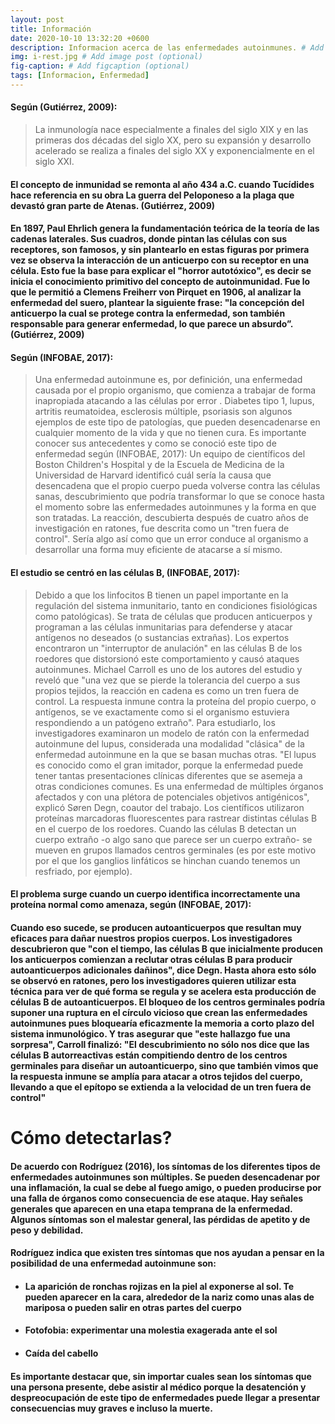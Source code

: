 ```yaml
---
layout: post
title: Información
date: 2020-10-10 13:32:20 +0600
description: Informacion acerca de las enfermedades autoinmunes. # Add post description (optional)
img: i-rest.jpg # Add image post (optional)
fig-caption: # Add figcaption (optional)
tags: [Informacion, Enfermedad]
---
```

#### Según **(Gutiérrez, 2009)**:
>La inmunología nace especialmente a finales del siglo XIX y en las primeras dos décadas del siglo XX, pero su expansión y desarrollo acelerado se realiza a finales del siglo XX y exponencialmente en el siglo XXI.
 
#### El concepto de inmunidad se remonta al año 434 a.C. cuando Tucídides hace referencia en su obra La guerra del Peloponeso a la plaga que devastó gran parte de Atenas. (Gutiérrez, 2009)
#### En 1897, Paul Ehrlich genera la fundamentación teórica de la teoría de las cadenas laterales. Sus cuadros, donde pintan las células con sus receptores, son famosos, y sin plantearlo en estas figuras por primera vez se observa la interacción de un anticuerpo con su receptor en una célula. Esto fue la base para explicar el "horror autotóxico", es decir se inicia el conocimiento primitivo del concepto de autoinmunidad. Fue lo que le permitió a Clemens Freiherr von Pirquet en 1906, al analizar la enfermedad del suero, plantear la siguiente frase: "la concepción del anticuerpo la cual se protege contra la enfermedad, son también responsable para generar enfermedad, lo que parece un absurdo”. (Gutiérrez, 2009)
 
#### Según **(INFOBAE, 2017)**:
>Una enfermedad autoinmune es, por definición, una enfermedad causada por el propio organismo, que comienza a trabajar de forma inapropiada atacando a las células por error . Diabetes tipo 1, lupus, artritis reumatoidea, esclerosis múltiple, psoriasis son algunos ejemplos de este tipo de patologías, que pueden desencadenarse en cualquier momento de la vida y que no tienen cura.
Es importante conocer sus antecedentes y como se conoció este tipo de enfermedad según (INFOBAE, 2017):
Un equipo de científicos del Boston Children's Hospital y de la Escuela de Medicina de la Universidad de Harvard identificó cuál sería la causa que desencadena que el propio cuerpo pueda volverse contra las células sanas, descubrimiento que podría transformar lo que se conoce hasta el momento sobre las enfermedades autoinmunes y la forma en que son tratadas. La reacción, descubierta después de cuatro años de investigación en ratones, fue descrita como un "tren fuera de control". Sería algo así como que un error conduce al organismo a desarrollar una forma muy eficiente de atacarse a sí mismo.
 
#### El estudio se centró en las células B, **(INFOBAE, 2017)**:
>Debido a que los linfocitos B tienen un papel importante en la regulación del sistema inmunitario, tanto en condiciones fisiológicas como patológicas). Se trata de células que producen anticuerpos y programan a las células inmunitarias para defenderse y atacar antígenos no deseados (o sustancias extrañas). Los expertos encontraron un "interruptor de anulación" en las células B de los roedores que distorsionó este comportamiento y causó ataques autoinmunes. Michael Carroll es uno de los autores del estudio y reveló que "una vez que se pierde la tolerancia del cuerpo a sus propios tejidos, la reacción en cadena es como un tren fuera de control. La respuesta inmune contra la proteína del propio cuerpo, o antígenos, se ve exactamente como si el organismo estuviera respondiendo a un patógeno extraño". Para estudiarlo, los investigadores examinaron un modelo de ratón con la enfermedad autoinmune del lupus, considerada una modalidad "clásica" de la enfermedad autoinmune en la que se basan muchas otras. "El lupus es conocido como el gran imitador, porque la enfermedad puede tener tantas presentaciones clínicas diferentes que se asemeja a otras condiciones comunes. Es una enfermedad de múltiples órganos afectados y con una plétora de potenciales objetivos antigénicos", explicó Søren Degn, coautor del trabajo. Los científicos utilizaron proteínas marcadoras fluorescentes para rastrear distintas células B en el cuerpo de los roedores. Cuando las células B detectan un cuerpo extraño -o algo sano que parece ser un cuerpo extraño- se mueven en grupos llamados centros germinales (es por este motivo por el que los ganglios linfáticos se hinchan cuando tenemos un resfriado, por ejemplo).

#### El problema surge cuando un cuerpo identifica incorrectamente una proteína normal como amenaza, según (INFOBAE, 2017):
#### Cuando eso sucede, se producen autoanticuerpos que resultan muy eficaces para dañar nuestros propios cuerpos. Los investigadores descubrieron que "con el tiempo, las células B que inicialmente producen los anticuerpos comienzan a reclutar otras células B para producir autoanticuerpos adicionales dañinos", dice Degn. Hasta ahora esto sólo se observó en ratones, pero los investigadores quieren utilizar esta técnica para ver de qué forma se regula y se acelera esta producción de células B de autoanticuerpos. El bloqueo de los centros germinales podría suponer una ruptura en el círculo vicioso que crean las enfermedades autoinmunes pues bloquearía eficazmente la memoria a corto plazo del sistema inmunológico. Y tras asegurar que "este hallazgo fue una sorpresa", Carroll finalizó: "El descubrimiento no sólo nos dice que las células B autorreactivas están compitiendo dentro de los centros germinales para diseñar un autoanticuerpo, sino que también vimos que la respuesta inmune se amplía para atacar a otros tejidos del cuerpo, llevando a que el epítopo se extienda a la velocidad de un tren fuera de control"

# **Cómo detectarlas?**
#### De acuerdo con Rodríguez (2016), los síntomas de los diferentes tipos de enfermedades autoinmunes son múltiples. Se pueden desencadenar por una inflamación, la cual se debe al fuego amigo, o pueden producirse por una falla de órganos como consecuencia de ese ataque. Hay señales generales que aparecen en una etapa temprana de la enfermedad. Algunos síntomas son el malestar general, las pérdidas de apetito y de peso y debilidad.
#### Rodríguez indica que existen tres síntomas que nos ayudan a pensar en la posibilidad de una enfermedad autoinmune son:
* ####  La aparición de ronchas rojizas en la piel al exponerse al sol. Te pueden aparecer en la cara, alrededor de la nariz como unas alas de mariposa o pueden salir en otras partes del cuerpo
* #### Fotofobia: experimentar una molestia exagerada ante el sol
* #### Caída del cabello
#### Es importante destacar que, sin importar cuales sean los síntomas que una persona presente, debe asistir al médico porque la desatención y despreocupación de este tipo de enfermedades puede llegar a presentar consecuencias muy graves e incluso la muerte. 
